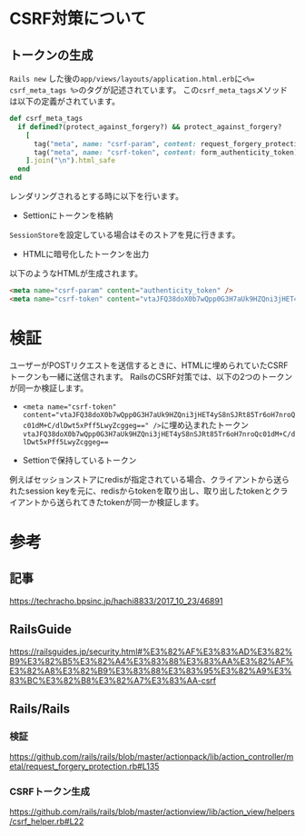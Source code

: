 # CSRF対策について

## トークンの生成

`Rails new` した後の`app/views/layouts/application.html.erb`に`<%= csrf_meta_tags %>`のタグが記述されています。
この`csrf_meta_tags`メソッドは以下の定義がされています。

```ruby
def csrf_meta_tags
  if defined?(protect_against_forgery?) && protect_against_forgery?
    [
      tag("meta", name: "csrf-param", content: request_forgery_protection_token),
      tag("meta", name: "csrf-token", content: form_authenticity_token)
    ].join("\n").html_safe
  end
end
```

レンダリングされるとする時に以下を行います。

* Settionにトークンを格納

`SessionStore`を設定している場合はそのストアを見に行きます。

* HTMLに暗号化したトークンを出力

以下のようなHTMLが生成されます。

```html
<meta name="csrf-param" content="authenticity_token" />
<meta name="csrf-token" content="vtaJFQ38doX0b7wQpp0G3H7aUk9HZQni3jHET4yS8nSJRt85Tr6oH7nroQc01dM+C/dlDwt5xPff5LwyZcggeg==" />
```

# 検証

ユーザーがPOSTリクエストを送信するときに、HTMLに埋められていたCSRFトークンも一緒に送信されます。
RailsのCSRF対策では、以下の2つのトークンが同一か検証します。

* `<meta name="csrf-token" content="vtaJFQ38doX0b7wQpp0G3H7aUk9HZQni3jHET4yS8nSJRt85Tr6oH7nroQc01dM+C/dlDwt5xPff5LwyZcggeg==" />`に埋め込まれたトークン`vtaJFQ38doX0b7wQpp0G3H7aUk9HZQni3jHET4yS8nSJRt85Tr6oH7nroQc01dM+C/dlDwt5xPff5LwyZcggeg==`

* Settionで保持しているトークン

例えばセッションストアにredisが指定されている場合、クライアントから送られたsession keyを元に、redisからtokenを取り出し、取り出したtokenとクライアントから送られてきたtokenが同一か検証します。

# 参考
## 記事
https://techracho.bpsinc.jp/hachi8833/2017_10_23/46891

## RailsGuide
https://railsguides.jp/security.html#%E3%82%AF%E3%83%AD%E3%82%B9%E3%82%B5%E3%82%A4%E3%83%88%E3%83%AA%E3%82%AF%E3%82%A8%E3%82%B9%E3%83%88%E3%83%95%E3%82%A9%E3%83%BC%E3%82%B8%E3%82%A7%E3%83%AA-csrf

## Rails/Rails
### 検証
https://github.com/rails/rails/blob/master/actionpack/lib/action_controller/metal/request_forgery_protection.rb#L135

### CSRFトークン生成
https://github.com/rails/rails/blob/master/actionview/lib/action_view/helpers/csrf_helper.rb#L22
